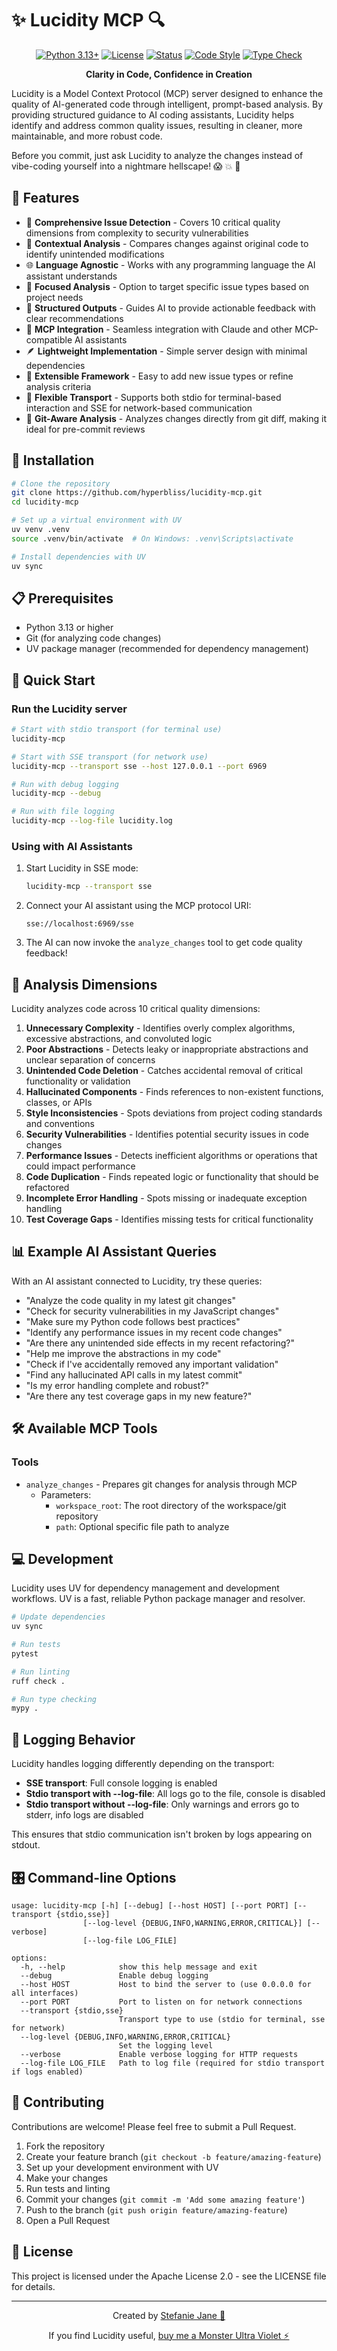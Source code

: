 # ✨ Lucidity MCP 🔍

<div align="center">

[![Python 3.13+](https://img.shields.io/badge/python-3.13+-9D00FF.svg?style=for-the-badge&logo=python&logoColor=white)](https://www.python.org/downloads/)
[![License](https://img.shields.io/badge/license-Apache_2.0-FF00FF.svg?style=for-the-badge)](LICENSE)
[![Status](https://img.shields.io/badge/status-active_development-39FF14.svg?style=for-the-badge)](docs/plan.md)
[![Code Style](https://img.shields.io/badge/code_style-ruff-00FFFF.svg?style=for-the-badge)](https://github.com/astral-sh/ruff)
[![Type Check](https://img.shields.io/badge/type_check-mypy-FFBF00.svg?style=for-the-badge)](https://mypy.readthedocs.io/en/stable/)

**Clarity in Code, Confidence in Creation**

</div>

Lucidity is a Model Context Protocol (MCP) server designed to enhance the quality of AI-generated code through intelligent, prompt-based analysis. By providing structured guidance to AI coding assistants, Lucidity helps identify and address common quality issues, resulting in cleaner, more maintainable, and more robust code.

Before you commit, just ask Lucidity to analyze the changes instead of vibe-coding yourself into a nightmare hellscape! 😱 💥 🚫

## 💫 Features

- 🔮 **Comprehensive Issue Detection** - Covers 10 critical quality dimensions from complexity to security vulnerabilities
- 🔄 **Contextual Analysis** - Compares changes against original code to identify unintended modifications
- 🌐 **Language Agnostic** - Works with any programming language the AI assistant understands
- 🎯 **Focused Analysis** - Option to target specific issue types based on project needs
- 📝 **Structured Outputs** - Guides AI to provide actionable feedback with clear recommendations
- 🤖 **MCP Integration** - Seamless integration with Claude and other MCP-compatible AI assistants
- 🪶 **Lightweight Implementation** - Simple server design with minimal dependencies
- 🧩 **Extensible Framework** - Easy to add new issue types or refine analysis criteria
- 🔀 **Flexible Transport** - Supports both stdio for terminal-based interaction and SSE for network-based communication
- 🔄 **Git-Aware Analysis** - Analyzes changes directly from git diff, making it ideal for pre-commit reviews

## 🚀 Installation

```bash
# Clone the repository
git clone https://github.com/hyperbliss/lucidity-mcp.git
cd lucidity-mcp

# Set up a virtual environment with UV
uv venv .venv
source .venv/bin/activate  # On Windows: .venv\Scripts\activate

# Install dependencies with UV
uv sync
```

## 📋 Prerequisites

- Python 3.13 or higher
- Git (for analyzing code changes)
- UV package manager (recommended for dependency management)

## 🔮 Quick Start

### Run the Lucidity server

```bash
# Start with stdio transport (for terminal use)
lucidity-mcp

# Start with SSE transport (for network use)
lucidity-mcp --transport sse --host 127.0.0.1 --port 6969

# Run with debug logging
lucidity-mcp --debug

# Run with file logging
lucidity-mcp --log-file lucidity.log
```

### Using with AI Assistants

1. Start Lucidity in SSE mode:

   ```bash
   lucidity-mcp --transport sse
   ```

2. Connect your AI assistant using the MCP protocol URI:

   ```
   sse://localhost:6969/sse
   ```

3. The AI can now invoke the `analyze_changes` tool to get code quality feedback!

## 🧠 Analysis Dimensions

Lucidity analyzes code across 10 critical quality dimensions:

1. **Unnecessary Complexity** - Identifies overly complex algorithms, excessive abstractions, and convoluted logic
2. **Poor Abstractions** - Detects leaky or inappropriate abstractions and unclear separation of concerns
3. **Unintended Code Deletion** - Catches accidental removal of critical functionality or validation
4. **Hallucinated Components** - Finds references to non-existent functions, classes, or APIs
5. **Style Inconsistencies** - Spots deviations from project coding standards and conventions
6. **Security Vulnerabilities** - Identifies potential security issues in code changes
7. **Performance Issues** - Detects inefficient algorithms or operations that could impact performance
8. **Code Duplication** - Finds repeated logic or functionality that should be refactored
9. **Incomplete Error Handling** - Spots missing or inadequate exception handling
10. **Test Coverage Gaps** - Identifies missing tests for critical functionality

## 📊 Example AI Assistant Queries

With an AI assistant connected to Lucidity, try these queries:

- "Analyze the code quality in my latest git changes"
- "Check for security vulnerabilities in my JavaScript changes"
- "Make sure my Python code follows best practices"
- "Identify any performance issues in my recent code changes"
- "Are there any unintended side effects in my recent refactoring?"
- "Help me improve the abstractions in my code"
- "Check if I've accidentally removed any important validation"
- "Find any hallucinated API calls in my latest commit"
- "Is my error handling complete and robust?"
- "Are there any test coverage gaps in my new feature?"

## 🛠️ Available MCP Tools

### Tools

- `analyze_changes` - Prepares git changes for analysis through MCP
  - Parameters:
    - `workspace_root`: The root directory of the workspace/git repository
    - `path`: Optional specific file path to analyze

## 💻 Development

Lucidity uses UV for dependency management and development workflows. UV is a fast, reliable Python package manager and resolver.

```bash
# Update dependencies
uv sync

# Run tests
pytest

# Run linting
ruff check .

# Run type checking
mypy .
```

## 🔧 Logging Behavior

Lucidity handles logging differently depending on the transport:

- **SSE transport**: Full console logging is enabled
- **Stdio transport with --log-file**: All logs go to the file, console is disabled
- **Stdio transport without --log-file**: Only warnings and errors go to stderr, info logs are disabled

This ensures that stdio communication isn't broken by logs appearing on stdout.

## 🎛️ Command-line Options

```
usage: lucidity-mcp [-h] [--debug] [--host HOST] [--port PORT] [--transport {stdio,sse}]
                [--log-level {DEBUG,INFO,WARNING,ERROR,CRITICAL}] [--verbose]
                [--log-file LOG_FILE]

options:
  -h, --help            show this help message and exit
  --debug               Enable debug logging
  --host HOST           Host to bind the server to (use 0.0.0.0 for all interfaces)
  --port PORT           Port to listen on for network connections
  --transport {stdio,sse}
                        Transport type to use (stdio for terminal, sse for network)
  --log-level {DEBUG,INFO,WARNING,ERROR,CRITICAL}
                        Set the logging level
  --verbose             Enable verbose logging for HTTP requests
  --log-file LOG_FILE   Path to log file (required for stdio transport if logs enabled)
```

## 🤝 Contributing

Contributions are welcome! Please feel free to submit a Pull Request.

1. Fork the repository
2. Create your feature branch (`git checkout -b feature/amazing-feature`)
3. Set up your development environment with UV
4. Make your changes
5. Run tests and linting
6. Commit your changes (`git commit -m 'Add some amazing feature'`)
7. Push to the branch (`git push origin feature/amazing-feature`)
8. Open a Pull Request

## 📝 License

This project is licensed under the Apache License 2.0 - see the LICENSE file for details.

---

<div align="center">

Created by [Stefanie Jane 🌠](https://github.com/hyperb1iss)

If you find Lucidity useful, [buy me a Monster Ultra Violet ⚡️](https://ko-fi.com/hyperb1iss)

</div>
